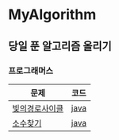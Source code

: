 # MyAlgorithm

## 당일 푼 알고리즘 올리기

### 프로그래머스
|문제|코드|
|---|---|
|[빛의경로사이클](https://programmers.co.kr/learn/courses/30/lessons/86052)|[java](PGMS/LEVEL2/빛의경로.md)
|[소수찾기](https://programmers.co.kr/learn/courses/30/lessons/42839)|[java](PGMS/LEVE2/소수찾기.md)